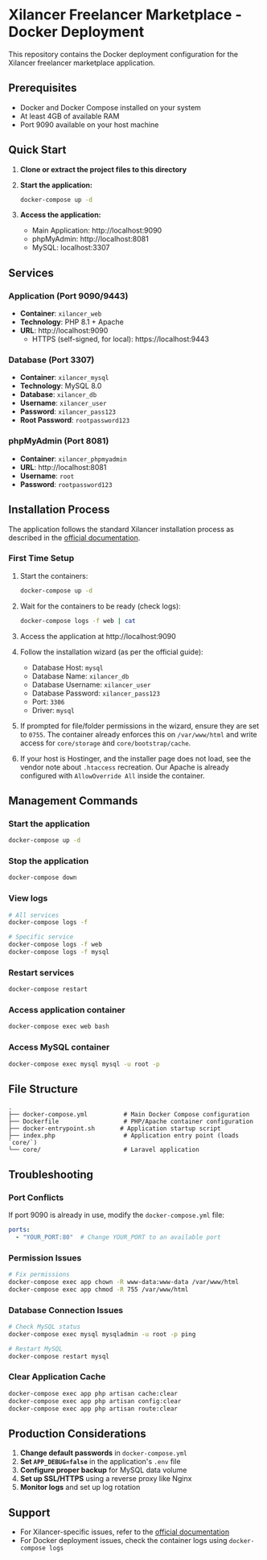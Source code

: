# Xilancer Freelancer Marketplace - Docker Deployment

This repository contains the Docker deployment configuration for the Xilancer freelancer marketplace application.

## Prerequisites

- Docker and Docker Compose installed on your system
- At least 4GB of available RAM
- Port 9090 available on your host machine

## Quick Start

1. **Clone or extract the project files to this directory**
2. **Start the application:**
   ```bash
   docker-compose up -d
   ```

3. **Access the application:**
   - Main Application: http://localhost:9090
   - phpMyAdmin: http://localhost:8081
   - MySQL: localhost:3307

## Services

### Application (Port 9090/9443)
- **Container**: `xilancer_web`
- **Technology**: PHP 8.1 + Apache
- **URL**: http://localhost:9090
  - HTTPS (self-signed, for local): https://localhost:9443

### Database (Port 3307)
- **Container**: `xilancer_mysql`
- **Technology**: MySQL 8.0
- **Database**: `xilancer_db`
- **Username**: `xilancer_user`
- **Password**: `xilancer_pass123`
- **Root Password**: `rootpassword123`

### phpMyAdmin (Port 8081)
- **Container**: `xilancer_phpmyadmin`
- **URL**: http://localhost:8081
- **Username**: `root`
- **Password**: `rootpassword123`

## Installation Process

The application follows the standard Xilancer installation process as described in the [official documentation](https://docs.xgenious.com/docs/xilancer-freelancer-marketplace/instruction/installation-process/).

### First Time Setup

1. Start the containers:
   ```bash
   docker-compose up -d
   ```

2. Wait for the containers to be ready (check logs):
   ```bash
   docker-compose logs -f web | cat
   ```

3. Access the application at http://localhost:9090

4. Follow the installation wizard (as per the official guide):
   - Database Host: `mysql`
   - Database Name: `xilancer_db`
   - Database Username: `xilancer_user`
   - Database Password: `xilancer_pass123`
   - Port: `3306`
   - Driver: `mysql`

5. If prompted for file/folder permissions in the wizard, ensure they are set to `0755`. The container already enforces this on `/var/www/html` and write access for `core/storage` and `core/bootstrap/cache`.

6. If your host is Hostinger, and the installer page does not load, see the vendor note about `.htaccess` recreation. Our Apache is already configured with `AllowOverride All` inside the container.

## Management Commands

### Start the application
```bash
docker-compose up -d
```

### Stop the application
```bash
docker-compose down
```

### View logs
```bash
# All services
docker-compose logs -f

# Specific service
docker-compose logs -f web
docker-compose logs -f mysql
```

### Restart services
```bash
docker-compose restart
```

### Access application container
```bash
docker-compose exec web bash
```

### Access MySQL container
```bash
docker-compose exec mysql mysql -u root -p
```

## File Structure

```
.
├── docker-compose.yml          # Main Docker Compose configuration
├── Dockerfile                  # PHP/Apache container configuration
├── docker-entrypoint.sh       # Application startup script
├── index.php                   # Application entry point (loads `core/`)
└── core/                       # Laravel application
```

## Troubleshooting

### Port Conflicts
If port 9090 is already in use, modify the `docker-compose.yml` file:
```yaml
ports:
  - "YOUR_PORT:80"  # Change YOUR_PORT to an available port
```

### Permission Issues
```bash
# Fix permissions
docker-compose exec app chown -R www-data:www-data /var/www/html
docker-compose exec app chmod -R 755 /var/www/html
```

### Database Connection Issues
```bash
# Check MySQL status
docker-compose exec mysql mysqladmin -u root -p ping

# Restart MySQL
docker-compose restart mysql
```

### Clear Application Cache
```bash
docker-compose exec app php artisan cache:clear
docker-compose exec app php artisan config:clear
docker-compose exec app php artisan route:clear
```

## Production Considerations

1. **Change default passwords** in `docker-compose.yml`
2. **Set `APP_DEBUG=false`** in the application's `.env` file
3. **Configure proper backup** for MySQL data volume
4. **Set up SSL/HTTPS** using a reverse proxy like Nginx
5. **Monitor logs** and set up log rotation

## Support

- For Xilancer-specific issues, refer to the [official documentation](https://docs.xgenious.com/docs/xilancer-freelancer-marketplace/)
- For Docker deployment issues, check the container logs using `docker-compose logs`

